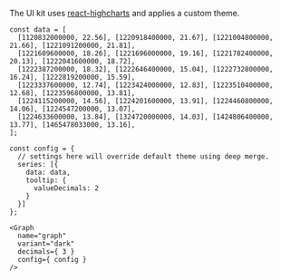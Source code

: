 The UI kit uses [react-highcharts](https://github.com/kirjs/react-highcharts) and applies a custom theme.

    const data = [
      [1120832000000, 22.56], [1220918400000, 21.67], [1221004800000, 21.66], [1221091200000, 21.81],
      [1221609600000, 18.26], [1221696000000, 19.16], [1221782400000, 20.13], [1222041600000, 18.72],
      [1222387200000, 18.32], [1222646400000, 15.04], [1222732800000, 16.24], [1222819200000, 15.59],
      [1223337600000, 12.74], [1223424000000, 12.83], [1223510400000, 12.68], [1223596800000, 13.81],
      [1224115200000, 14.56], [1224201600000, 13.91], [1224460800000, 14.06], [1224547200000, 13.07],
      [1224633600000, 13.84], [1324720000000, 14.03], [1424806400000, 13.77], [1465478033000, 13.16],
    ];

    const config = {
      // settings here will override default theme using deep merge.
      series: [{
        data: data,
        tooltip: {
          valueDecimals: 2
        }
      }]
    };

    <Graph
      name="graph"
      variant="dark"
      decimals={ 3 }
      config={ config }
    />
